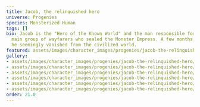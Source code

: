 ```yaml
---
title: Jacob, the relinquished hero
universe: Progenies
species: Monsterized Human
tags: []
bio: Jacob is the "Hero of the Known World" and the man responsible for leading the
  main group of wayfarers who sealed the Monster Empress. A few months after her defeat,
  he seemingly vanished from the civilized world.
featured: assets/images/character_images/progenies/jacob-the-relinquished-hero/jacob.webp
gallery:
- assets/images/character_images/progenies/jacob-the-relinquished-hero/jacob_the_hero.webp
- assets/images/character_images/progenies/jacob-the-relinquished-hero/jacob.webp
- assets/images/character_images/progenies/jacob-the-relinquished-hero/Jacob_former_hero.webp
- assets/images/character_images/progenies/jacob-the-relinquished-hero/Jacob_comic.webp
- assets/images/character_images/progenies/jacob-the-relinquished-hero/Jacob_no_monster.webp
- assets/images/character_images/progenies/jacob-the-relinquished-hero/1756109572874367394_1.webp
order: 21.0
---
```

